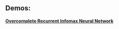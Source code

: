 ## Demos: 

#### [Overcomplete Recurrent Infomax Neural Network](./OvercompleteRecurrentInfomaxNeuralNetwork.md)
